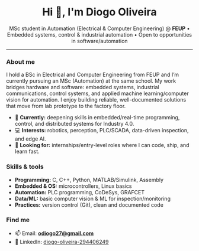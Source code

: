 <h1 align="center">Hi 👋, I'm Diogo Oliveira</h1>
<p align="center">
  MSc student in Automation (Electrical & Computer Engineering) @ <strong>FEUP</strong> •
  Embedded systems, control & industrial automation •
  Open to opportunities in software/automation
</p>

---

### About me
I hold a BSc in Electrical and Computer Engineering from FEUP and I’m currently pursuing an MSc (Automation) at the same school. My work bridges hardware and software: embedded systems, industrial communications, control systems, and applied machine learning/computer vision for automation. I enjoy building reliable, well-documented solutions that move from lab prototype to the factory floor.

- 🔭 **Currently:** deepening skills in embedded/real-time programming, control, and distributed systems for Industry 4.0.  
- 💻 **Interests:** robotics, perception, PLC/SCADA, data-driven inspection, and edge AI.  
- 🌱 **Looking for:** internships/entry-level roles where I can code, ship, and learn fast.

### Skills & tools
- **Programming:** C, C++, Python, MATLAB/Simulink, Assembly  
- **Embedded & OS:** microcontrollers, Linux basics  
- **Automation:** PLC programming, CoDeSys, GRAFCET  
- **Data/ML:** basic computer vision & ML for inspection/monitoring  
- **Practices:** version control (Git), clean and documented code

### Find me
- 📫 Email: **odiogo27@gmail.com**  
- 🔗 LinkedIn: [diogo-oliveira-294406249](https://www.linkedin.com/in/diogo-oliveira-294406249/)

